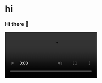 # hi
### Hi there 👋
<video src="[视频链接](https://www.bilibili.com/video/BV1nV411A7pe/?spm_id_from=333.1007.tianma.1-2-2.click)"></video>


<!--
**1583427850/1583427850** is a ✨ _special_ ✨ repository because its `README.md` (this file) appears on your GitHub profile.

Here are some ideas to get you started:

- 🔭 I’m currently working on ...
- 🌱 I’m currently learning ...
- 👯 I’m looking to collaborate on ...
- 🤔 I’m looking for help with ...
- 💬 Ask me about ...
- 📫 How to reach me: ...
- 😄 Pronouns: ...
- ⚡ Fun fact: ...
-->
